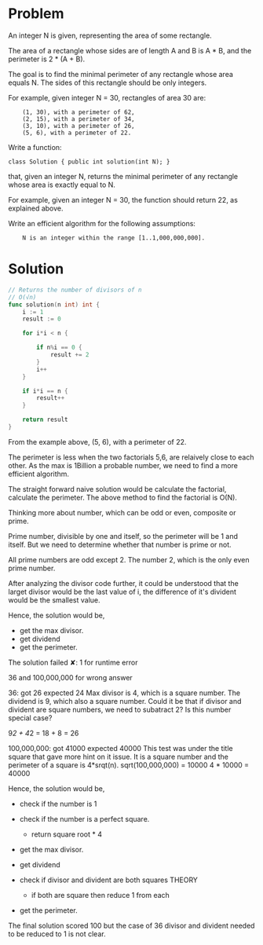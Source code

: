 
# Problem
An integer N is given, representing the area of some rectangle.

The area of a rectangle whose sides are of length A and B is A * B, and the perimeter is 2 * (A + B).

The goal is to find the minimal perimeter of any rectangle whose area equals N. The sides of this rectangle should be only integers.

For example, given integer N = 30, rectangles of area 30 are:

        (1, 30), with a perimeter of 62,
        (2, 15), with a perimeter of 34,
        (3, 10), with a perimeter of 26,
        (5, 6), with a perimeter of 22.

Write a function:

    class Solution { public int solution(int N); }

that, given an integer N, returns the minimal perimeter of any rectangle whose area is exactly equal to N.

For example, given an integer N = 30, the function should return 22, as explained above.

Write an efficient algorithm for the following assumptions:

        N is an integer within the range [1..1,000,000,000].


# Solution

```go
// Returns the number of divisors of n
// O(√n)
func solution(n int) int {
	i := 1
	result := 0

	for i*i < n {

		if n%i == 0 {
			result += 2
		}
		i++
	}

	if i*i == n {
		result++
	}

	return result
}
```
From the example above,
 (5, 6), with a perimeter of 22.

The perimeter is less when the two factorials
5,6, are relaively close to each other. As the 
max is 1Billion a probable number, we need to 
find a more efficient algorithm.

The straight forward naive solution would be 
calculate the factorial, calculate the perimeter.
The above method to find the factorial is O(N).

Thinking more about number, which can be odd or even,
composite or prime. 

Prime number, divisible by one and itself, so the 
perimeter will be 1 and itself. But we need to determine
whether that number is prime or not. 

All prime numbers are odd except 2. 
The number 2, which is the only even prime number.


After analyzing the divisor code further, it could
be understood that the larget divisor would be the 
last value of i, the difference of it's divident
would be the smallest value. 

Hence, the solution would be, 
- get the max divisor.
- get dividend
- get the perimeter.


The solution failed ✘: 
1 for runtime error

36 and 100,000,000 for wrong answer

36: got 26 expected 24
Max divisor is 4, which is a square number.
The dividend is 9, which also a square number.
Could it be that if divisor and divident are 
square numbers, we need to subatract 2?
Is this number special case?

9*2 + 4*2 = 18 + 8 = 26


100,000,000: got 41000 expected 40000 
This test was under the title square that
gave more hint on it issue.
It is a square number and the perimeter of
a square is 4*srqt(n).
sqrt(100,000,000) = 10000
4 * 10000 = 40000



Hence, the solution would be, 
- check if the number is 1

- check if the number is a perfect square.
  - return square root * 4

- get the max divisor.
- get dividend
- check if divisor and divident are both squares THEORY
  -  if both are square then reduce 1 from each
- get the perimeter.

The final solution scored 100 but the case of 36 
divisor and divident needed to be reduced to 1 is
not clear.